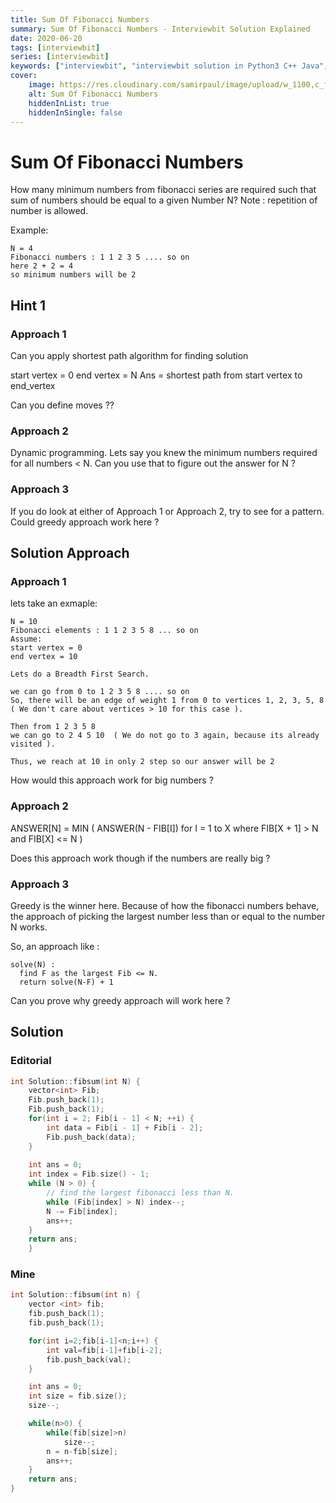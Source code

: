 ```yaml
---
title: Sum Of Fibonacci Numbers
summary: Sum Of Fibonacci Numbers - Interviewbit Solution Explained
date: 2020-06-20
tags: [interviewbit]
series: [interviewbit]
keywords: ["interviewbit", "interviewbit solution in Python3 C++ Java", "Sum Of Fibonacci Numbers Solution Explained"]
cover:
    image: https://res.cloudinary.com/samirpaul/image/upload/w_1100,c_fit,co_rgb:FFFFFF,l_text:Arial_75_bold:Sum Of Fibonacci Numbers - Solution Explained/problem-solving.webp
    alt: Sum Of Fibonacci Numbers
    hiddenInList: true
    hiddenInSingle: false
---
```


# Sum Of Fibonacci Numbers


How many minimum numbers from fibonacci series are required such that sum of numbers should be equal to a given Number N?
Note : repetition of number is allowed.

Example:

```
N = 4
Fibonacci numbers : 1 1 2 3 5 .... so on
here 2 + 2 = 4 
so minimum numbers will be 2 
```

## Hint 1

### Approach 1

Can you apply shortest path algorithm for finding solution

start vertex = 0
end vertex = N
Ans = shortest path from start vertex to end_vertex

Can you define moves ??

### Approach 2

Dynamic programming. 
Lets say you knew the minimum numbers required for all numbers < N. Can you use that to figure out the answer for N ?

### Approach 3

If you do look at either of Approach 1 or Approach 2, try to see for a pattern. 
Could greedy approach work here ?

## Solution Approach


### Approach 1

lets take an exmaple:

```
N = 10
Fibonacci elements : 1 1 2 3 5 8 ... so on
Assume:
start vertex = 0
end vertex = 10

Lets do a Breadth First Search. 

we can go from 0 to 1 2 3 5 8 .... so on
So, there will be an edge of weight 1 from 0 to vertices 1, 2, 3, 5, 8 ( We don't care about vertices > 10 for this case ).

Then from 1 2 3 5 8 
we can go to 2 4 5 10  ( We do not go to 3 again, because its already visited ). 

Thus, we reach at 10 in only 2 step so our answer will be 2
```

How would this approach work for big numbers ?

### Approach 2

ANSWER[N] = MIN ( ANSWER(N - FIB[I]) for I = 1 to X where FIB[X + 1] > N and FIB[X] <= N )

Does this approach work though if the numbers are really big ?

### Approach 3

Greedy is the winner here. 
Because of how the fibonacci numbers behave, the approach of picking the largest number less than or equal to the number N works.

So, an approach like :

```
solve(N) : 
  find F as the largest Fib <= N. 
  return solve(N-F) + 1
```

Can you prove why greedy approach will work here ?


## Solution

### Editorial
```cpp
int Solution::fibsum(int N) {
    vector<int> Fib;
    Fib.push_back(1);
    Fib.push_back(1);
    for(int i = 2; Fib[i - 1] < N; ++i) {
        int data = Fib[i - 1] + Fib[i - 2];
        Fib.push_back(data);
    }
    
    int ans = 0;
    int index = Fib.size() - 1;
    while (N > 0) {
        // find the largest fibonacci less than N.
        while (Fib[index] > N) index--;
        N -= Fib[index];
        ans++;
    }
    return ans;
    }
```

### Mine

```cpp
int Solution::fibsum(int n) {
    vector <int> fib;
    fib.push_back(1);
    fib.push_back(1);

    for(int i=2;fib[i-1]<n;i++) {
        int val=fib[i-1]+fib[i-2];
        fib.push_back(val);
    }

    int ans = 0;
    int size = fib.size();
    size--;

    while(n>0) {
        while(fib[size]>n)
            size--;
        n = n-fib[size];
        ans++;
    }
    return ans;
}

```